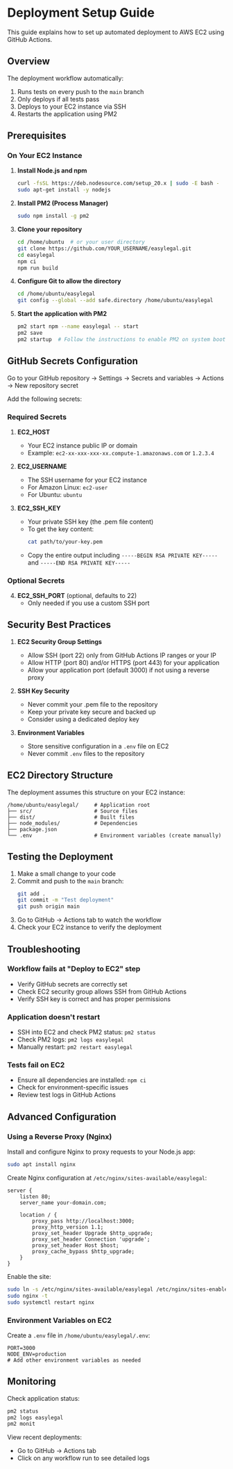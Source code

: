 # Deployment Setup Guide

This guide explains how to set up automated deployment to AWS EC2 using GitHub Actions.

## Overview

The deployment workflow automatically:
1. Runs tests on every push to the `main` branch
2. Only deploys if all tests pass
3. Deploys to your EC2 instance via SSH
4. Restarts the application using PM2

## Prerequisites

### On Your EC2 Instance

1. **Install Node.js and npm**
   ```bash
   curl -fsSL https://deb.nodesource.com/setup_20.x | sudo -E bash -
   sudo apt-get install -y nodejs
   ```

2. **Install PM2 (Process Manager)**
   ```bash
   sudo npm install -g pm2
   ```

3. **Clone your repository**
   ```bash
   cd /home/ubuntu  # or your user directory
   git clone https://github.com/YOUR_USERNAME/easylegal.git
   cd easylegal
   npm ci
   npm run build
   ```

4. **Configure Git to allow the directory**
   ```bash
   cd /home/ubuntu/easylegal
   git config --global --add safe.directory /home/ubuntu/easylegal
   ```

5. **Start the application with PM2**
   ```bash
   pm2 start npm --name easylegal -- start
   pm2 save
   pm2 startup  # Follow the instructions to enable PM2 on system boot
   ```

## GitHub Secrets Configuration

Go to your GitHub repository → Settings → Secrets and variables → Actions → New repository secret

Add the following secrets:

### Required Secrets

1. **EC2_HOST**
   - Your EC2 instance public IP or domain
   - Example: `ec2-xx-xxx-xxx-xx.compute-1.amazonaws.com` or `1.2.3.4`

2. **EC2_USERNAME**
   - The SSH username for your EC2 instance
   - For Amazon Linux: `ec2-user`
   - For Ubuntu: `ubuntu`

3. **EC2_SSH_KEY**
   - Your private SSH key (the .pem file content)
   - To get the key content:
     ```bash
     cat path/to/your-key.pem
     ```
   - Copy the entire output including `-----BEGIN RSA PRIVATE KEY-----` and `-----END RSA PRIVATE KEY-----`

### Optional Secrets

4. **EC2_SSH_PORT** (optional, defaults to 22)
   - Only needed if you use a custom SSH port

## Security Best Practices

1. **EC2 Security Group Settings**
   - Allow SSH (port 22) only from GitHub Actions IP ranges or your IP
   - Allow HTTP (port 80) and/or HTTPS (port 443) for your application
   - Allow your application port (default 3000) if not using a reverse proxy

2. **SSH Key Security**
   - Never commit your .pem file to the repository
   - Keep your private key secure and backed up
   - Consider using a dedicated deploy key

3. **Environment Variables**
   - Store sensitive configuration in a `.env` file on EC2
   - Never commit `.env` files to the repository

## EC2 Directory Structure

The deployment assumes this structure on your EC2 instance:

```
/home/ubuntu/easylegal/     # Application root
├── src/                    # Source files
├── dist/                   # Built files
├── node_modules/           # Dependencies
├── package.json
└── .env                    # Environment variables (create manually)
```

## Testing the Deployment

1. Make a small change to your code
2. Commit and push to the `main` branch:
   ```bash
   git add .
   git commit -m "Test deployment"
   git push origin main
   ```
3. Go to GitHub → Actions tab to watch the workflow
4. Check your EC2 instance to verify the deployment

## Troubleshooting

### Workflow fails at "Deploy to EC2" step
- Verify GitHub secrets are correctly set
- Check EC2 security group allows SSH from GitHub Actions
- Verify SSH key is correct and has proper permissions

### Application doesn't restart
- SSH into EC2 and check PM2 status: `pm2 status`
- Check PM2 logs: `pm2 logs easylegal`
- Manually restart: `pm2 restart easylegal`

### Tests fail on EC2
- Ensure all dependencies are installed: `npm ci`
- Check for environment-specific issues
- Review test logs in GitHub Actions

## Advanced Configuration

### Using a Reverse Proxy (Nginx)

Install and configure Nginx to proxy requests to your Node.js app:

```bash
sudo apt install nginx
```

Create Nginx configuration at `/etc/nginx/sites-available/easylegal`:

```nginx
server {
    listen 80;
    server_name your-domain.com;

    location / {
        proxy_pass http://localhost:3000;
        proxy_http_version 1.1;
        proxy_set_header Upgrade $http_upgrade;
        proxy_set_header Connection 'upgrade';
        proxy_set_header Host $host;
        proxy_cache_bypass $http_upgrade;
    }
}
```

Enable the site:
```bash
sudo ln -s /etc/nginx/sites-available/easylegal /etc/nginx/sites-enabled/
sudo nginx -t
sudo systemctl restart nginx
```

### Environment Variables on EC2

Create a `.env` file in `/home/ubuntu/easylegal/.env`:

```env
PORT=3000
NODE_ENV=production
# Add other environment variables as needed
```

## Monitoring

Check application status:
```bash
pm2 status
pm2 logs easylegal
pm2 monit
```

View recent deployments:
- Go to GitHub → Actions tab
- Click on any workflow run to see detailed logs
